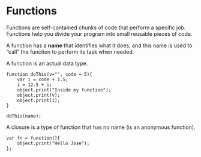 #  Functions

Functions are self-contained chunks of code that perform a specific job. Functions help you divide your program into small reusable pieces of code.

A function has a **name** that identifies what it does, and this name is used to “call” the function to perform its task when needed.

A function is an actual data type.

```
function doThis(v="", code = 5){
    var i = code + 1.5;
    i = 12.5 + i;
    object.print("Inside my function");
    object.print(v);
    object.print(i);
}

doThis(name);
```

A closure is a type of function that has no name (is an anonymous function).

```
var fn = function(){
    object.print("Hello Jose");
};
```
